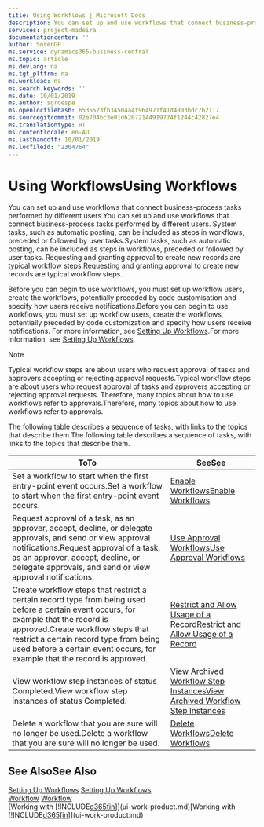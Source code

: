 ```yaml
---
title: Using Workflows | Microsoft Docs
description: You can set up and use workflows that connect business-process tasks performed by different users. System tasks, such as automatic posting, can be included as steps in workflows, preceded or followed by user tasks. Requesting and granting approval to create new records are typical workflow steps.
services: project-madeira
documentationcenter: ''
author: SorenGP
ms.service: dynamics365-business-central
ms.topic: article
ms.devlang: na
ms.tgt_pltfrm: na
ms.workload: na
ms.search.keywords: ''
ms.date: 10/01/2019
ms.author: sgroespe
ms.openlocfilehash: 6535523fb34504a4f964971f41d4803bdc7b2117
ms.sourcegitcommit: 02e704bc3e01d62072144919774f1244c42827e4
ms.translationtype: HT
ms.contentlocale: en-AU
ms.lasthandoff: 10/01/2019
ms.locfileid: "2304764"
---
```

# <a name="using-workflows"></a><span data-ttu-id="b94a7-105">Using Workflows</span><span class="sxs-lookup"><span data-stu-id="b94a7-105">Using Workflows</span></span>
<span data-ttu-id="b94a7-106">You can set up and use workflows that connect business-process tasks performed by different users.</span><span class="sxs-lookup"><span data-stu-id="b94a7-106">You can set up and use workflows that connect business-process tasks performed by different users.</span></span> <span data-ttu-id="b94a7-107">System tasks, such as automatic posting, can be included as steps in workflows, preceded or followed by user tasks.</span><span class="sxs-lookup"><span data-stu-id="b94a7-107">System tasks, such as automatic posting, can be included as steps in workflows, preceded or followed by user tasks.</span></span> <span data-ttu-id="b94a7-108">Requesting and granting approval to create new records are typical workflow steps.</span><span class="sxs-lookup"><span data-stu-id="b94a7-108">Requesting and granting approval to create new records are typical workflow steps.</span></span>  

 <span data-ttu-id="b94a7-109">Before you can begin to use workflows, you must set up workflow users, create the workflows, potentially preceded by code customisation and specify how users receive notifications.</span><span class="sxs-lookup"><span data-stu-id="b94a7-109">Before you can begin to use workflows, you must set up workflow users, create the workflows, potentially preceded by code customization and specify how users receive notifications.</span></span> <span data-ttu-id="b94a7-110">For more information, see [Setting Up Workflows](across-set-up-workflows.md).</span><span class="sxs-lookup"><span data-stu-id="b94a7-110">For more information, see [Setting Up Workflows](across-set-up-workflows.md).</span></span>  

> [!NOTE]  
>  <span data-ttu-id="b94a7-111">Typical workflow steps are about users who request approval of tasks and approvers accepting or rejecting approval requests.</span><span class="sxs-lookup"><span data-stu-id="b94a7-111">Typical workflow steps are about users who request approval of tasks and approvers accepting or rejecting approval requests.</span></span> <span data-ttu-id="b94a7-112">Therefore, many topics about how to use workflows refer to approvals.</span><span class="sxs-lookup"><span data-stu-id="b94a7-112">Therefore, many topics about how to use workflows refer to approvals.</span></span>  

 <span data-ttu-id="b94a7-113">The following table describes a sequence of tasks, with links to the topics that describe them.</span><span class="sxs-lookup"><span data-stu-id="b94a7-113">The following table describes a sequence of tasks, with links to the topics that describe them.</span></span>  

|<span data-ttu-id="b94a7-114">**To**</span><span class="sxs-lookup"><span data-stu-id="b94a7-114">**To**</span></span>|<span data-ttu-id="b94a7-115">**See**</span><span class="sxs-lookup"><span data-stu-id="b94a7-115">**See**</span></span>|  
|------------|-------------|  
|<span data-ttu-id="b94a7-116">Set a workflow to start when the first entry-point event occurs.</span><span class="sxs-lookup"><span data-stu-id="b94a7-116">Set a workflow to start when the first entry-point event occurs.</span></span>|[<span data-ttu-id="b94a7-117">Enable Workflows</span><span class="sxs-lookup"><span data-stu-id="b94a7-117">Enable Workflows</span></span>](across-how-to-enable-workflows.md)|  
|<span data-ttu-id="b94a7-118">Request approval of a task, as an approver, accept, decline, or delegate approvals, and send or view approval notifications.</span><span class="sxs-lookup"><span data-stu-id="b94a7-118">Request approval of a task, as an approver, accept, decline, or delegate approvals, and send or view approval notifications.</span></span>|[<span data-ttu-id="b94a7-119">Use Approval Workflows</span><span class="sxs-lookup"><span data-stu-id="b94a7-119">Use Approval Workflows</span></span>](across-how-use-approval-workflows.md)|  
|<span data-ttu-id="b94a7-120">Create workflow steps that restrict a certain record type from being used before a certain event occurs, for example that the record is approved.</span><span class="sxs-lookup"><span data-stu-id="b94a7-120">Create workflow steps that restrict a certain record type from being used before a certain event occurs, for example that the record is approved.</span></span>|[<span data-ttu-id="b94a7-121">Restrict and Allow Usage of a Record</span><span class="sxs-lookup"><span data-stu-id="b94a7-121">Restrict and Allow Usage of a Record</span></span>](across-how-to-restrict-and-allow-usage-of-a-record.md)|  
|<span data-ttu-id="b94a7-122">View workflow step instances of status Completed.</span><span class="sxs-lookup"><span data-stu-id="b94a7-122">View workflow step instances of status Completed.</span></span>|[<span data-ttu-id="b94a7-123">View Archived Workflow Step Instances</span><span class="sxs-lookup"><span data-stu-id="b94a7-123">View Archived Workflow Step Instances</span></span>](across-how-to-view-archived-workflow-step-instances.md)|  
|<span data-ttu-id="b94a7-124">Delete a workflow that you are sure will no longer be used.</span><span class="sxs-lookup"><span data-stu-id="b94a7-124">Delete a workflow that you are sure will no longer be used.</span></span>|[<span data-ttu-id="b94a7-125">Delete Workflows</span><span class="sxs-lookup"><span data-stu-id="b94a7-125">Delete Workflows</span></span>](across-how-to-delete-workflows.md)|  

## <a name="see-also"></a><span data-ttu-id="b94a7-126">See Also</span><span class="sxs-lookup"><span data-stu-id="b94a7-126">See Also</span></span>  
<span data-ttu-id="b94a7-127">[Setting Up Workflows](across-set-up-workflows.md) </span><span class="sxs-lookup"><span data-stu-id="b94a7-127">[Setting Up Workflows](across-set-up-workflows.md) </span></span>  
<span data-ttu-id="b94a7-128">[Workflow](across-workflow.md) </span><span class="sxs-lookup"><span data-stu-id="b94a7-128">[Workflow](across-workflow.md) </span></span>  
<span data-ttu-id="b94a7-129">[Working with [!INCLUDE[d365fin](includes/d365fin_md.md)]](ui-work-product.md)</span><span class="sxs-lookup"><span data-stu-id="b94a7-129">[Working with [!INCLUDE[d365fin](includes/d365fin_md.md)]](ui-work-product.md)</span></span>
